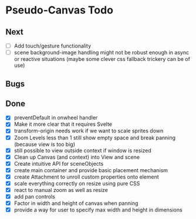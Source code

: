 # Pseudo-Canvas Todo

## Next

- [ ] Add touch/gesture functionality
- [ ] scene background-image handling might not be robust enough in async or reactive situations (maybe some clever css fallback trickery can be of use)

## Bugs


## Done

- [x] preventDefault in onwheel handler
- [x] Make it more clear that it requires Svelte
- [x] transform-origin needs work if we want to scale sprites down
- [x] Zoom Levels less than 1 still show empty space and break panning (because view is too big)
- [x] still possible to view outside context if window is resized
- [x] Clean up Canvas (and context) into View and scene
- [x] Create intuitive API for sceneObjects
- [x] create main container and provide basic placement mechanism
- [x] create Attachment to unroll custom properties onto element
- [x] scale everything correctly on resize using pure CSS
- [x] react to manual zoom as well as resize
- [x] add pan controls
- [x] Factor in width and height of canvas when panning
- [x] provide a way for user to specify max width and height in dimensions
